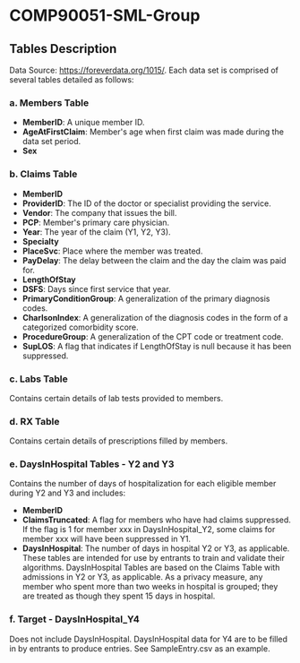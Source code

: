 # COMP90051-SML-Group

## Tables Description
Data Source: https://foreverdata.org/1015/. Each data set is comprised of several tables detailed as follows:

### a. Members Table
- **MemberID**: A unique member ID.
- **AgeAtFirstClaim**: Member's age when first claim was made during the data set period.
- **Sex**

### b. Claims Table
- **MemberID**
- **ProviderID**: The ID of the doctor or specialist providing the service.
- **Vendor**: The company that issues the bill.
- **PCP**: Member's primary care physician.
- **Year**: The year of the claim (Y1, Y2, Y3).
- **Specialty**
- **PlaceSvc**: Place where the member was treated.
- **PayDelay**: The delay between the claim and the day the claim was paid for.
- **LengthOfStay**
- **DSFS**: Days since first service that year.
- **PrimaryConditionGroup**: A generalization of the primary diagnosis codes.
- **CharlsonIndex**: A generalization of the diagnosis codes in the form of a categorized comorbidity score.
- **ProcedureGroup**: A generalization of the CPT code or treatment code.
- **SupLOS**: A flag that indicates if LengthOfStay is null because it has been suppressed.

### c. Labs Table
Contains certain details of lab tests provided to members.

### d. RX Table
Contains certain details of prescriptions filled by members.

### e. DaysInHospital Tables - Y2 and Y3
Contains the number of days of hospitalization for each eligible member during Y2 and Y3 and includes:
- **MemberID**
- **ClaimsTruncated**: A flag for members who have had claims suppressed. If the flag is 1 for member xxx in DaysInHospital_Y2, some claims for member xxx will have been suppressed in Y1.
- **DaysInHospital**: The number of days in hospital Y2 or Y3, as applicable.
These tables are intended for use by entrants to train and validate their algorithms. DaysInHospital Tables are based on the Claims Table with admissions in Y2 or Y3, as applicable. As a privacy measure, any member who spent more than two weeks in hospital is grouped; they are treated as though they spent 15 days in hospital.

### f. Target - DaysInHospital_Y4
Does not include DaysInHospital. DaysInHospital data for Y4 are to be filled in by entrants to produce entries. See SampleEntry.csv as an example.
